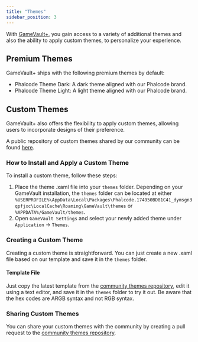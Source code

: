 ```yaml
---
title: "Themes"
sidebar_position: 3
---
```


With [GameVault+](/docs/gamevault-plus/introduction), you gain access to a variety of additional themes and also the ability to apply custom themes, to personalize your experience.

## Premium Themes

GameVault+ ships with the following premium themes by default:

- Phalcode Theme Dark: A dark theme aligned with our Phalcode brand.
- Phalcode Theme Light: A light theme aligned with our Phalcode brand.

## Custom Themes

GameVault+ also offers the flexibility to apply custom themes, allowing users to incorporate designs of their preference.

A public repository of custom themes shared by our community can be found [here](https://github.com/Phalcode/gamevault-community-themes/).

### How to Install and Apply a Custom Theme

To install a custom theme, follow these steps:

1. Place the theme .xaml file into your `themes` folder. Depending on your GameVault installation, the `themes` folder can be located at either `%USERPROFILE%\AppData\Local\Packages\Phalcode.174950BD81C41_dymsgn3qpfjxc\LocalCache\Roaming\GameVault\themes` or `%APPDATA%/GameVault/themes`.
2. Open `GameVault Settings` and select your newly added theme under `Application` -> `Themes`.

### Creating a Custom Theme

Creating a custom theme is straightforward. You can just create a new .xaml file based on our template and save it in the `themes` folder.
<!--
#### Theme Generator
**Coming Soon!**
 An easy-to-use Theme Generator is available [here](https://themes.gamevau.lt/).
-->

#### Template File

Just copy the latest template from the [community themes repository](https://github.com/Phalcode/gamevault-community-themes/), edit it using a text editor, and save it in the `themes` folder to try it out. Be aware that the hex codes are ARGB syntax and not RGB syntax.

### Sharing Custom Themes

You can share your custom themes with the community by creating a pull request to the [community themes repository](https://github.com/Phalcode/gamevault-community-themes/).

